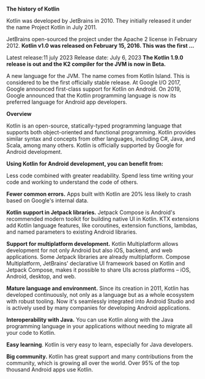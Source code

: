 **The history of Kotlin**

Kotlin was developed by JetBrains in 2010. 
They initially released it under the name Project Kotlin in July 2011.


JetBrains open-sourced the project under the Apache 2 license in February 2012. 
**Kotlin v1.0 was released on February 15, 2016. This was the first ...**

Latest release:11 july 2023
Release date: July 6, 2023
**The Kotlin 1.9.0 release is out and the K2 compiler for the JVM is now in Beta.**

A new language for the JVM.
The name comes from Kotlin Island.
This is considered to be the first officially stable release. 
At Google I/O 2017, Google announced first-class support for Kotlin on Android. 
On 2019, Google announced that the Kotlin programming language is now 
its preferred language for Android app developers.

**Overview**

Kotlin is an open-source, statically-typed programming language that supports 
both object-oriented and functional programming. Kotlin provides similar syntax 
and concepts from other languages, including C#, Java, and Scala,
among many others. Kotlin is officially supported by Google for Android development.



**Using Kotlin for Android development, you can benefit from:**

Less code combined with greater readability. Spend less time writing your code and 
working to understand the code of others.

**Fewer common errors.** Apps built with Kotlin are 20% less likely to crash based on 
Google's internal data.

**Kotlin support in Jetpack libraries.** Jetpack Compose is Android's recommended
modern toolkit for building native UI in Kotlin. KTX extensions add Kotlin
language features, like coroutines, extension functions, lambdas, and named 
parameters to existing Android libraries.

**Support for multiplatform development.** Kotlin Multiplatform allows development 
for not only Android but also iOS, backend, and web applications. 
Some Jetpack libraries are already multiplatform. Compose Multiplatform,
JetBrains' declarative UI framework based on Kotlin and Jetpack Compose, 
makes it possible to share UIs across platforms – iOS, Android, desktop, and web.

**Mature language and environment.** Since its creation in 2011, Kotlin has
developed continuously, not only as a language but as a whole ecosystem 
with robust tooling. Now it's seamlessly integrated into Android Studio 
and is actively used by many companies for developing Android applications.

**Interoperability with Java.** You can use Kotlin along with the Java programming 
language in your applications without needing to migrate all your code to Kotlin.

**Easy learning**. Kotlin is very easy to learn, especially for Java developers.

**Big community.** Kotlin has great support and many contributions from the community, 
which is growing all over the world. Over 95% of the top thousand Android apps use Kotlin.